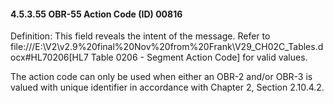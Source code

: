 #### 4.5.3.55 OBR-55 Action Code (ID) 00816

Definition: This field reveals the intent of the message. Refer to file:///E:\V2\v2.9%20final%20Nov%20from%20Frank\V29_CH02C_Tables.docx#HL70206[HL7 Table 0206 - Segment Action Code] for valid values.

The action code can only be used when either an OBR-2 and/or OBR-3 is valued with unique identifier in accordance with Chapter 2, Section 2.10.4.2.
